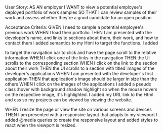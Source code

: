User Story: 
AS AN employer
I WANT to view a potential employee's deployed portfolio of work samples
SO THAT I can review samples of their work and assess whether they're a good candidate for an open position


Acceptance Criteria:
GIVEN I need to sample a potential employee's previous work
WHEN I load their portfolio
THEN I am presented with the developer's name, and links to sections about them, their work, and how to contact them
I added semantics to my Html to target the functions.
I added <nav> to target the navigation bar to click and have the page scroll to the relative information
WHEN I click one of the links in the navigation
THEN the UI scrolls to the corresponding section
WHEN I click on the link to the section about their work
THEN the UI scrolls to a section with titled images of the developer's applications
WHEN I am presented with the developer's first application
THEN that application's image should be larger in size than the others
WHEN I click on the images of the applications
I added a pseudo class :hover with background shadow highlight so when the mouse hovers on the respective image, it's highlighted. 
I added my URL link to the Html and css so my projects can be viewed by viewing the website.

WHEN I resize the page or view the site on various screens and devices
THEN I am presented with a responsive layout that adapts to my viewport
I added @media queries to create the responsive layout and added styles to react when the viewport is resized. 
